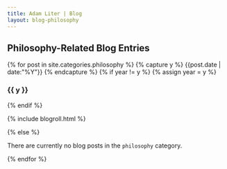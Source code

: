 ```yaml
---
title: Adam Liter | Blog
layout: blog-philosophy
---
```

## Philosophy-Related Blog Entries

{% for post in site.categories.philosophy %} {% capture y %} {{post.date | date:"%Y"}} {% endcapture %} {% if year != y %} {% assign year = y %}
### {{ y }}
{% endif %}

{% include blogroll.html %}

{% else %}
<p>There are currently no blog posts in the <code>philosophy</code> category.</p>
{% endfor %}